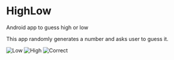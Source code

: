 # HighLow
Android app to guess high or low

This app randomly generates a number and asks user to guess it.

![Low](https://imgur.com/HKBfH6e)
![High](https://imgur.com/VuTqPeG)
![Correct](https://imgur.com/djnfCqX)
